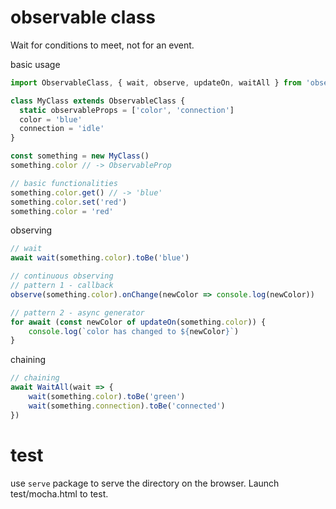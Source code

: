 # observable class
Wait for conditions to meet, not for an event.

basic usage
```javascript
import ObservableClass, { wait, observe, updateOn, waitAll } from 'observable-class'

class MyClass extends ObservableClass {
  static observableProps = ['color', 'connection']
  color = 'blue'
  connection = 'idle'
}

const something = new MyClass()
something.color // -> ObservableProp

// basic functionalities
something.color.get() // -> 'blue'
something.color.set('red')
something.color = 'red'
```

observing
```javascript
// wait
await wait(something.color).toBe('blue')

// continuous observing
// pattern 1 - callback
observe(something.color).onChange(newColor => console.log(newColor))

// pattern 2 - async generator
for await (const newColor of updateOn(something.color)) {
	console.log(`color has changed to ${newColor}`)
}
```

chaining
```javascript
// chaining
await WaitAll(wait => {
	wait(something.color).toBe('green')
	wait(something.connection).toBe('connected')
})
```

# test
use `serve` package to serve the directory on the browser. Launch test/mocha.html to test.